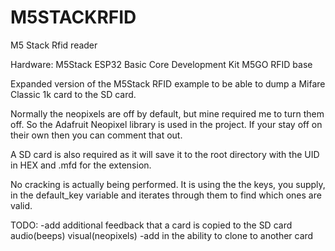 # M5STACKRFID
M5 Stack Rfid reader

Hardware:
M5Stack ESP32 Basic Core Development Kit
M5GO RFID base

Expanded version of the M5Stack RFID example to be able to dump a Mifare Classic 1k card to the SD card.

Normally the neopixels are off by default, but mine required me to turn them off. So the Adafruit Neopixel library is used in the project. If your stay off on their own then you can comment that out.

A SD card is also required as it will save it to the root directory with the UID in HEX and .mfd for the extension.

No cracking is actually being performed. It is using the the keys, you supply, in the default_key variable and iterates through them to find which ones are valid.

TODO:
-add additional feedback that a card is copied to the SD card audio(beeps) visual(neopixels)
-add in the ability to clone to another card
